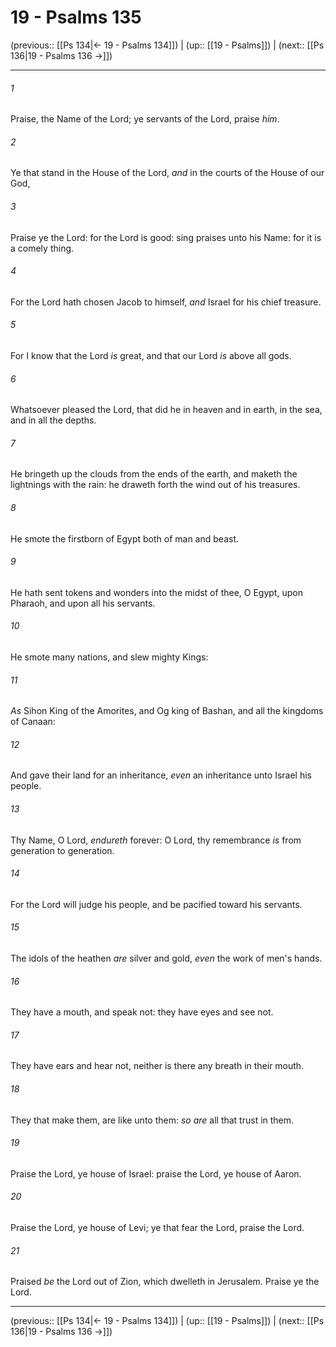 # 19 - Psalms 135

(previous:: [[Ps 134|← 19 - Psalms 134]]) | (up:: [[19 - Psalms]]) | (next:: [[Ps 136|19 - Psalms 136 →]])

***


###### 1 
Praise, the Name of the Lord; ye servants of the Lord, praise _him_. 

###### 2 
Ye that stand in the House of the Lord, _and_ in the courts of the House of our God, 

###### 3 
Praise ye the Lord: for the Lord is good: sing praises unto his Name: for it is a comely thing. 

###### 4 
For the Lord hath chosen Jacob to himself, _and_ Israel for his chief treasure. 

###### 5 
For I know that the Lord _is_ great, and that our Lord _is_ above all gods. 

###### 6 
Whatsoever pleased the Lord, that did he in heaven and in earth, in the sea, and in all the depths. 

###### 7 
He bringeth up the clouds from the ends of the earth, and maketh the lightnings with the rain: he draweth forth the wind out of his treasures. 

###### 8 
He smote the firstborn of Egypt both of man and beast. 

###### 9 
He hath sent tokens and wonders into the midst of thee, O Egypt, upon Pharaoh, and upon all his servants. 

###### 10 
He smote many nations, and slew mighty Kings: 

###### 11 
_As_ Sihon King of the Amorites, and Og king of Bashan, and all the kingdoms of Canaan: 

###### 12 
And gave their land for an inheritance, _even_ an inheritance unto Israel his people. 

###### 13 
Thy Name, O Lord, _endureth_ forever: O Lord, thy remembrance _is_ from generation to generation. 

###### 14 
For the Lord will judge his people, and be pacified toward his servants. 

###### 15 
The idols of the heathen _are_ silver and gold, _even_ the work of men's hands. 

###### 16 
They have a mouth, and speak not: they have eyes and see not. 

###### 17 
They have ears and hear not, neither is there any breath in their mouth. 

###### 18 
They that make them, are like unto them: _so are_ all that trust in them. 

###### 19 
Praise the Lord, ye house of Israel: praise the Lord, ye house of Aaron. 

###### 20 
Praise the Lord, ye house of Levi; ye that fear the Lord, praise the Lord. 

###### 21 
Praised _be_ the Lord out of Zion, which dwelleth in Jerusalem. Praise ye the Lord.

***

(previous:: [[Ps 134|← 19 - Psalms 134]]) | (up:: [[19 - Psalms]]) | (next:: [[Ps 136|19 - Psalms 136 →]])
